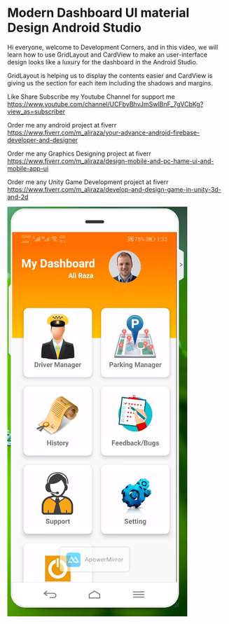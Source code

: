 # Modern Dashboard UI material Design Android Studio
Hi everyone, welcome to Development Corners, and in this video, we will learn how to use GridLayout and CardView to make an user-interface design looks like a luxury for the dashboard in the Android Studio.

GridLayout is helping us to display the contents easier and CardView is giving us the section for each item including the shadows and margins.

Like Share Subscribe my Youtube Channel for support me
https://www.youtube.com/channel/UCFbyBhvJmSwIBnF_7gVCbKg?view_as=subscriber

Order me any android  project at fiverr
https://www.fiverr.com/m_aliraza/your-advance-android-firebase-developer-and-designer

Order me any Graphics Designing project at fiverr
https://www.fiverr.com/m_aliraza/design-mobile-and-pc-hame-ui-and-mobile-app-ui

Order me any Unity Game Development project at fiverr
https://www.fiverr.com/m_aliraza/develop-and-design-game-in-unity-3d-and-2d

![](/screen.PNG)
